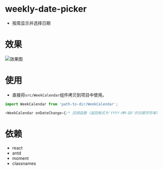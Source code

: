 # weekly-date-picker
- 按周显示并选择日期

# 效果
![效果图](http://7xlwka.com1.z0.glb.clouddn.com/weeklyDatePicker.png)

# 使用
- 直接将`src/WeekCalendar`组件拷贝到项目中使用。

```js
import WeekCalendar from 'path-to-dir/WeekCalendar';
```

```js
<WeekCalendar onDateChange={/* 回调函数（返回格式为'YYYY-MM-DD'的日期字符串） */} />
```

# 依赖
- react
- antd
- moment
- classnames

